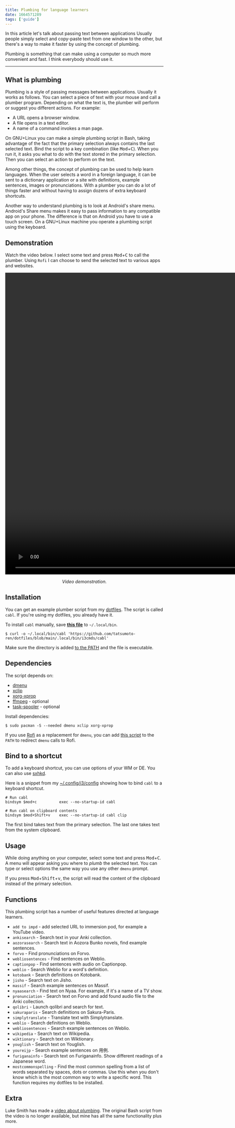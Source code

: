 ```yaml
---
title: Plumbing for language learners
date: 1664571289
tags: ['guide']
---
```


In this article let's talk about passing text between applications
Usually people simply select and copy-paste text from one window to the other,
but there's a way to make it faster by using the concept of plumbing.

Plumbing is something that can make using a computer so much more convenient and fast.
I think everybody should use it.

****

## What is plumbing

Plumbing is a style of passing messages between applications.
Usually it works as follows.
You can select a piece of text with your mouse and call a plumber program.
Depending on what the text is,
the plumber will perform or suggest you different actions. For example:

* A URL opens a browser window.
* A file opens in a text editor.
* A name of a command invokes a man page.

On GNU+Linux
you can make a simple plumbing script in Bash,
taking advantage of the fact that
the primary selection always contains the last selected text.
Bind the script to a key combination (like <kbd>Mod</kbd>+<kbd>C</kbd>).
When you run it,
it asks you what to do with the text stored in the primary selection.
Then you can select an action to perform on the text.

Among other things,
the concept of plumbing can be used to help learn languages.
When the user selects a word in a foreign language,
it can be sent to a dictionary application
or a site with definitions, example sentences, images or pronunciations.
With a plumber you can do a lot of things faster
and without having to assign dozens of extra keyboard shortcuts.

Another way to understand plumbing is to look at Android's share menu.
Android's Share menu makes it easy to pass information to any compatible app on your phone.
The difference is that on Android you have to use a touch screen.
On a GNU+Linux machine you operate a plumbing script using the keyboard.

## Demonstration

Watch the video below.
I select some text and press <kbd>Mod</kbd>+<kbd>C</kbd> to call the plumber.
Using `Rofi` I can choose to send the selected text to various apps and websites.

<video width="1920" muted loop controls>
	<source src="https://nerdsin.space/_matrix/media/r0/download/nerdsin.space/9c5a600087544c8d81ff3bd6d30f5389c78652fb" type="video/mp4">
</video>
<p align="center"><i>Video demonstration.</i></p>

## Installation

You can get an example plumber script from my [dotfiles](https://github.com/tatsumoto-ren/dotfiles).
The script is called `cabl`.
If you're using my dotfiles, you already have it.

To install `cabl` manually,
save **[this file](https://github.com/tatsumoto-ren/dotfiles/blob/main/.local/bin/i3cmds/cabl)**
to `~/.local/bin`.

```
$ curl -o ~/.local/bin/cabl 'https://github.com/tatsumoto-ren/dotfiles/blob/main/.local/bin/i3cmds/cabl'
```

Make sure the directory is added [to the PATH](faq.html#how-do-i-add-a-directory-to-the-path)
and the file is executable.

## Dependencies

The script depends on:

* [dmenu](https://wiki.archlinux.org/title/Dmenu)
* [xclip](https://archlinux.org/packages/?name=xclip)
* [xorg-xprop](https://archlinux.org/packages/?name=xorg-xprop)
* [ffmpeg](https://wiki.archlinux.org/title/FFmpeg) - optional
* [task-spooler](https://aur.archlinux.org/packages/task-spooler) - optional

Install dependencies:

```
$ sudo pacman -S --needed dmenu xclip xorg-xprop
```

If you use [Rofi](https://wiki.archlinux.org/title/Rofi) as a replacement for `dmenu`,
you can add [this script](https://github.com/tatsumoto-ren/dotfiles/blob/main/.local/bin/dmenu)
to the `PATH` to redirect `dmenu` calls to Rofi.

## Bind to a shortcut

To add a keyboard shortcut,
you can use options of your WM or DE.
You can also use [sxhkd](https://archlinux.org/packages/?name=sxhkd).

Here is a snippet from my
[~/.config/i3/config](https://github.com/tatsumoto-ren/dotfiles/blob/main/.config/i3/config)
showing how to bind `cabl` to a keyboard shortcut.

```
# Run cabl
bindsym $mod+c          exec --no-startup-id cabl

# Run cabl on clipboard contents
bindsym $mod+Shift+v    exec --no-startup-id cabl clip
```

The first bind takes text from the primary selection.
The last one takes text from the system clipboard.

## Usage

While doing anything on your computer,
select some text and press <kbd>Mod</kbd>+<kbd>C</kbd>.
A menu will appear asking you where to *plumb* the selected text.
You can type or select options the same way you use any other `dmenu` prompt.

If you press <kbd>Mod</kbd>+<kbd>Shift</kbd>+<kbd>v</kbd>,
the script will read the content of the clipboard instead of the primary selection.

## Functions

This plumbing script has a number of useful features directed at language learners.

* `add to impd` - add selected URL to immersion pod, for example a YouTube video.
* `ankisearch` - Search text in your Anki collection.
* `aozorasearch` - Search text in Aozora Bunko novels, find example sentences.
* `forvo` - Find pronunciations on Forvo.
* `webliosentences` - Find sentences on Weblio.
* `captionpop` - Find sentences with audio on Captionpop.
* `weblio` - Search Weblio for a word's definition.
* `kotobank` - Search definitions on Kotobank.
* `jisho` - Search text on Jisho.
* `massif` - Search example sentences on Massif.
* `nyaasearch` - Find text on Nyaa. For example, if it's a name of a TV show.
* `pronunciation` - Search text on Forvo and add found audio file to the Anki collection.
* `qolibri` - Launch qolibri and search for text.
* `sakuraparis` - Search definitions on Sakura-Paris.
* `simplytranslate` - Translate text with Simplytranslate.
* `weblio` - Search definitions on Weblio.
* `webliosentences` - Search example sentences on Weblio.
* `wikipedia` - Search text on Wikipedia.
* `wiktionary` - Search text on Wiktionary.
* `youglish` - Search text on Youglish.
* `youreijp` - Search example sentences on 用例.
* `furiganainfo` - Search text on Furiganainfo. Show different readings of a Japanese word.
* `mostcommonspelling` - Find the most common spelling from a list of words separated by spaces, dots or commas.
  Use this when you don't know which is the most common way to write a specific word.
  This function requires my dotfiles to be installed.

## Extra

Luke Smith has made a
[video about plumbing](https://odysee.com/@Luke:7/plumbing-in-linux-la-plan-9-from-bell:e).
The original Bash script from the video is no longer available,
but mine has all the same functionality plus more.
